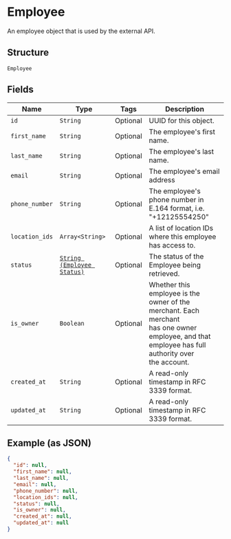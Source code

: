 
# Employee

An employee object that is used by the external API.

## Structure

`Employee`

## Fields

| Name | Type | Tags | Description |
|  --- | --- | --- | --- |
| `id` | `String` | Optional | UUID for this object. |
| `first_name` | `String` | Optional | The employee's first name. |
| `last_name` | `String` | Optional | The employee's last name. |
| `email` | `String` | Optional | The employee's email address |
| `phone_number` | `String` | Optional | The employee's phone number in E.164 format, i.e. "+12125554250" |
| `location_ids` | `Array<String>` | Optional | A list of location IDs where this employee has access to. |
| `status` | [`String (Employee Status)`](../../doc/models/employee-status.md) | Optional | The status of the Employee being retrieved. |
| `is_owner` | `Boolean` | Optional | Whether this employee is the owner of the merchant. Each merchant<br>has one owner employee, and that employee has full authority over<br>the account. |
| `created_at` | `String` | Optional | A read-only timestamp in RFC 3339 format. |
| `updated_at` | `String` | Optional | A read-only timestamp in RFC 3339 format. |

## Example (as JSON)

```json
{
  "id": null,
  "first_name": null,
  "last_name": null,
  "email": null,
  "phone_number": null,
  "location_ids": null,
  "status": null,
  "is_owner": null,
  "created_at": null,
  "updated_at": null
}
```

